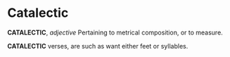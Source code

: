 # Catalectic

**CATALECTIC**, _adjective_ Pertaining to metrical composition, or to measure.

**CATALECTIC** verses, are such as want either feet or syllables.